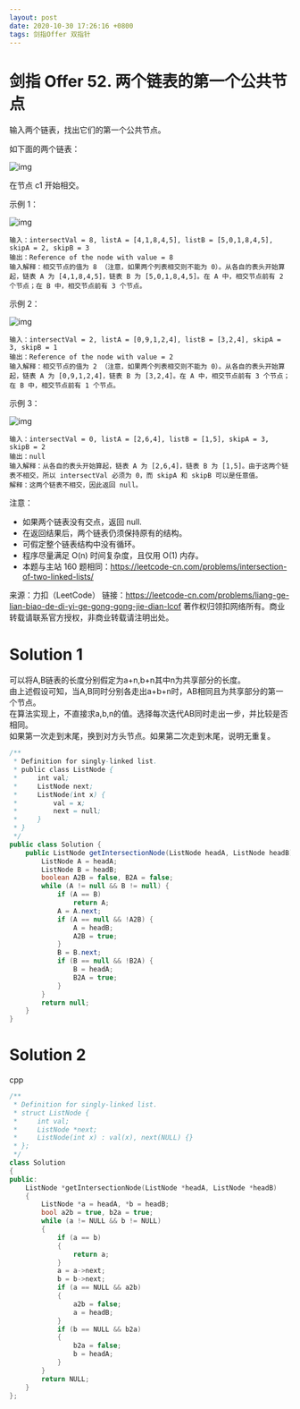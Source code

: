 ```yaml
---
layout: post
date: 2020-10-30 17:26:16 +0800
tags: 剑指Offer 双指针
---
```


# 剑指 Offer 52. 两个链表的第一个公共节点

输入两个链表，找出它们的第一个公共节点。

如下面的两个链表：

![img](https://assets.leetcode-cn.com/aliyun-lc-upload/uploads/2018/12/14/160_statement.png)

在节点 c1 开始相交。

示例 1：

![img](https://assets.leetcode.com/uploads/2018/12/13/160_example_1.png)
```
输入：intersectVal = 8, listA = [4,1,8,4,5], listB = [5,0,1,8,4,5], skipA = 2, skipB = 3
输出：Reference of the node with value = 8
输入解释：相交节点的值为 8 （注意，如果两个列表相交则不能为 0）。从各自的表头开始算起，链表 A 为 [4,1,8,4,5]，链表 B 为 [5,0,1,8,4,5]。在 A 中，相交节点前有 2 个节点；在 B 中，相交节点前有 3 个节点。
```

示例 2：

![img](https://assets.leetcode.com/uploads/2018/12/13/160_example_2.png)
```
输入：intersectVal = 2, listA = [0,9,1,2,4], listB = [3,2,4], skipA = 3, skipB = 1
输出：Reference of the node with value = 2
输入解释：相交节点的值为 2 （注意，如果两个列表相交则不能为 0）。从各自的表头开始算起，链表 A 为 [0,9,1,2,4]，链表 B 为 [3,2,4]。在 A 中，相交节点前有 3 个节点；在 B 中，相交节点前有 1 个节点。
```

示例 3：

![img](https://assets.leetcode.com/uploads/2018/12/13/160_example_3.png)
```
输入：intersectVal = 0, listA = [2,6,4], listB = [1,5], skipA = 3, skipB = 2
输出：null
输入解释：从各自的表头开始算起，链表 A 为 [2,6,4]，链表 B 为 [1,5]。由于这两个链表不相交，所以 intersectVal 必须为 0，而 skipA 和 skipB 可以是任意值。
解释：这两个链表不相交，因此返回 null。
```

注意：
+ 如果两个链表没有交点，返回 null.
+ 在返回结果后，两个链表仍须保持原有的结构。
+ 可假定整个链表结构中没有循环。
+ 程序尽量满足 O(n) 时间复杂度，且仅用 O(1) 内存。
+ 本题与主站 160 题相同：https://leetcode-cn.com/problems/intersection-of-two-linked-lists/

来源：力扣（LeetCode）
链接：https://leetcode-cn.com/problems/liang-ge-lian-biao-de-di-yi-ge-gong-gong-jie-dian-lcof
著作权归领扣网络所有。商业转载请联系官方授权，非商业转载请注明出处。

# Solution 1
可以将A,B链表的长度分别假定为a+n,b+n其中n为共享部分的长度。  
由上述假设可知，当A,B同时分别各走出a+b+n时，AB相同且为共享部分的第一个节点。  
在算法实现上，不直接求a,b,n的值。选择每次迭代AB同时走出一步，并比较是否相同。  
如果第一次走到末尾，换到对方头节点。如果第二次走到末尾，说明无重复。  
``` java
/**
 * Definition for singly-linked list.
 * public class ListNode {
 *     int val;
 *     ListNode next;
 *     ListNode(int x) {
 *         val = x;
 *         next = null;
 *     }
 * }
 */
public class Solution {
    public ListNode getIntersectionNode(ListNode headA, ListNode headB) {
        ListNode A = headA;
        ListNode B = headB;
        boolean A2B = false, B2A = false;
        while (A != null && B != null) {
            if (A == B)
                return A;
            A = A.next;
            if (A == null && !A2B) {
                A = headB;
                A2B = true;
            }
            B = B.next;
            if (B == null && !B2A) {
                B = headA;
                B2A = true;
            }
        }
        return null;
    }
}
```

# Solution 2
cpp  
``` cpp
/**
 * Definition for singly-linked list.
 * struct ListNode {
 *     int val;
 *     ListNode *next;
 *     ListNode(int x) : val(x), next(NULL) {}
 * };
 */
class Solution
{
public:
    ListNode *getIntersectionNode(ListNode *headA, ListNode *headB)
    {
        ListNode *a = headA, *b = headB;
        bool a2b = true, b2a = true;
        while (a != NULL && b != NULL)
        {
            if (a == b)
            {
                return a;
            }
            a = a->next;
            b = b->next;
            if (a == NULL && a2b)
            {
                a2b = false;
                a = headB;
            }
            if (b == NULL && b2a)
            {
                b2a = false;
                b = headA;
            }
        }
        return NULL;
    }
};
```